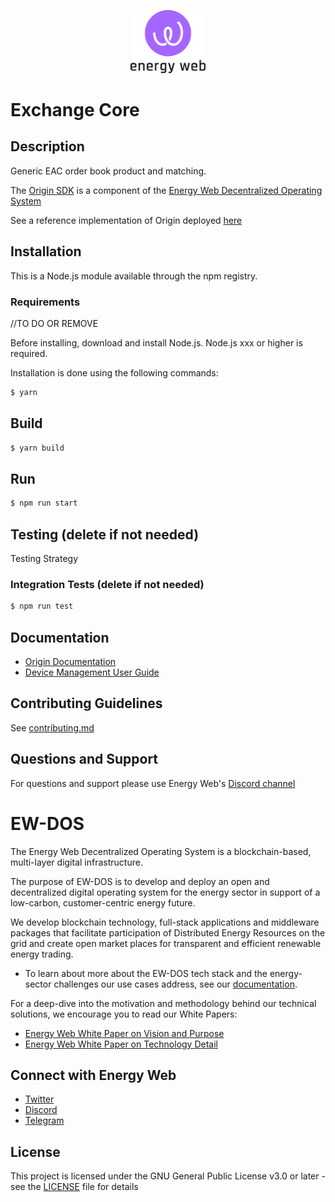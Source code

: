 <p align="center">
  <a href="https://www.energyweb.org" target="blank"><img src="../../../docs/images/EW.png" width="120" alt="Energy Web Foundation Logo" /></a>
</p>

# Exchange Core

## Description

Generic EAC order book product and matching.

The [Origin SDK](../../../README.md) is a component of the [Energy Web Decentralized Operating System](#ew-dos)

See a reference implementation of Origin deployed [here](https://origin-ui-canary.herokuapp.com/device/all)

## Installation

This is a Node.js module available through the npm registry.

### Requirements

//TO DO OR REMOVE

Before installing, download and install Node.js. Node.js xxx or higher is required.

Installation is done using the following commands:

```sh
$ yarn
```

## Build

```sh
$ yarn build
```

## Run

```sh
$ npm run start
```

## Testing (delete if not needed)

Testing Strategy

### Integration Tests (delete if not needed)

```sh
$ npm run test
```

## Documentation

-   [Origin Documentation](https://energy-web-foundation-origin.readthedocs-hosted.com/en/latest/)
-   [Device Management User Guide](https://energy-web-foundation-origin.readthedocs-hosted.com/en/latest/user-guide-device-management/)

## Contributing Guidelines

See [contributing.md](../../contributing.md)

## Questions and Support

For questions and support please use Energy Web's [Discord channel](https://discord.com/channels/706103009205288990/843970822254362664)

# EW-DOS

The Energy Web Decentralized Operating System is a blockchain-based, multi-layer digital infrastructure.

The purpose of EW-DOS is to develop and deploy an open and decentralized digital operating system for the energy sector in support of a low-carbon, customer-centric energy future.

We develop blockchain technology, full-stack applications and middleware packages that facilitate participation of Distributed Energy Resources on the grid and create open market places for transparent and efficient renewable energy trading.

-   To learn about more about the EW-DOS tech stack and the energy-sector challenges our use cases address, see our [documentation](https://energy-web-foundation.gitbook.io/energy-web/).

For a deep-dive into the motivation and methodology behind our technical solutions, we encourage you to read our White Papers:

-   [Energy Web White Paper on Vision and Purpose](https://www.energyweb.org/reports/EWDOS-Vision-Purpose/)
-   [Energy Web White Paper on Technology Detail](https://www.energyweb.org/wp-content/uploads/2020/06/EnergyWeb-EWDOS-PART2-TechnologyDetail-202006-vFinal.pdf)

## Connect with Energy Web

-   [Twitter](https://twitter.com/energywebx)
-   [Discord](https://discord.com/channels/706103009205288990/843970822254362664)
-   [Telegram](https://t.me/energyweb)

## License

This project is licensed under the GNU General Public License v3.0 or later - see the [LICENSE](LICENSE) file for details